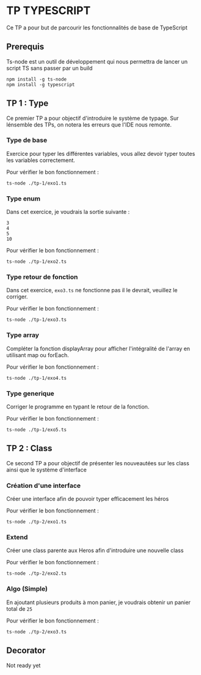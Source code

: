 # TP TYPESCRIPT

Ce TP a pour but de parcourir les fonctionnalités de base de TypeScript

## Prerequis

Ts-node est un outil de développement qui nous permettra de lancer un script TS sans passer par un build
```
npm install -g ts-node
npm install -g typescript
```

## TP 1 : Type

Ce premier TP a pour objectif d'introduire le système de typage. Sur lénsemble des TPs, on notera les erreurs que l'IDE nous remonte. 

### Type de base

Exercice pour typer les différentes variables, vous allez devoir typer toutes les variables correctement.

Pour vérifier le bon fonctionnement :
```
ts-node ./tp-1/exo1.ts
```

### Type enum

Dans cet exercice, je voudrais la sortie suivante :
```
3
4
5
10
```

Pour vérifier le bon fonctionnement :
```
ts-node ./tp-1/exo2.ts
```

### Type retour de fonction

Dans cet exercice, `exo3.ts` ne fonctionne pas il le devrait, veuillez le corriger.

Pour vérifier le bon fonctionnement :
```
ts-node ./tp-1/exo3.ts
```

### Type array

Compléter la fonction displayArray pour afficher l'intégralité de l'array en utilisant map ou forEach.

Pour vérifier le bon fonctionnement :
```
ts-node ./tp-1/exo4.ts
```

### Type generique

Corriger le programme en typant le retour de la fonction.

Pour vérifier le bon fonctionnement :
```
ts-node ./tp-1/exo5.ts
```

## TP 2 : Class

Ce second TP a pour objectif de présenter les nouveautées sur les class ainsi que le système d'interface

### Création d'une interface

Créer une interface afin de pouvoir typer efficacement les héros

Pour vérifier le bon fonctionnement :
```
ts-node ./tp-2/exo1.ts
```

### Extend

Créer une class parente aux Heros afin d'introduire une nouvelle class

Pour vérifier le bon fonctionnement :
```
ts-node ./tp-2/exo2.ts
```

### Algo (Simple)

En ajoutant plusieurs produits à mon panier, je voudrais obtenir un panier total de `25`

Pour vérifier le bon fonctionnement :
```
ts-node ./tp-2/exo3.ts
```

## Decorator

Not ready yet